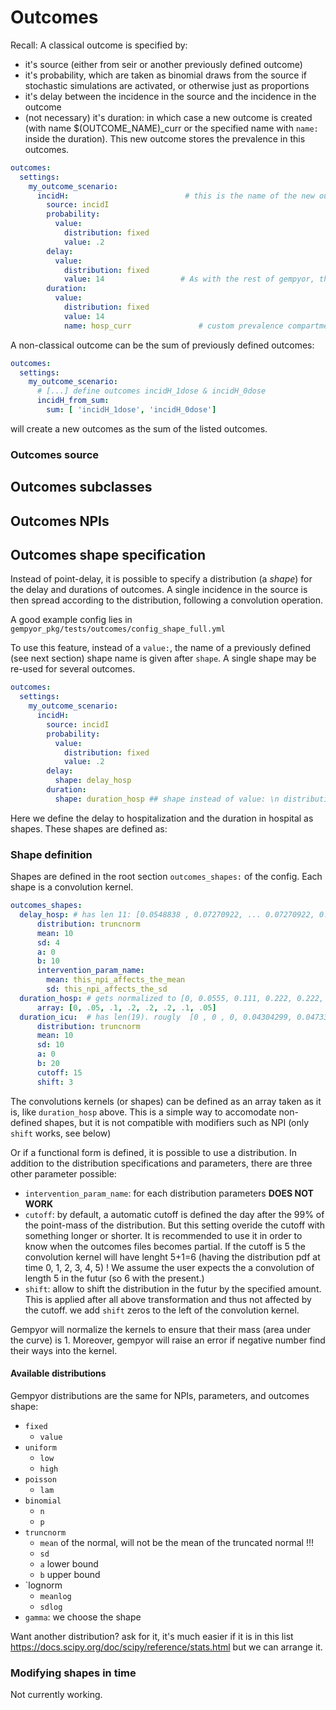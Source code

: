 # Outcomes

Recall: A classical outcome is specified by:
- it's source (either from seir or another previously defined outcome)
- it's probability, which are taken as binomial draws from the source if stochastic simulations are activated, or otherwise just as proportions
- it's delay between the incidence in the source and the incidence in the outcome
- (not necessary) it's duration: in which case a new outcome is created (with name $(OUTCOME_NAME)_curr or the specified name with `name:` inside the duration). This new outcome stores the prevalence in this outcomes.

```yaml
outcomes: 
  settings:
    my_outcome_scenario:
      incidH:                          # this is the name of the new outcome.
        source: incidI
        probability:
          value:
            distribution: fixed
            value: .2
        delay:
          value:
            distribution: fixed
            value: 14                 # As with the rest of gempyor, the unit is [days]
        duration:
          value:
            distribution: fixed
            value: 14
            name: hosp_curr               # custom prevalence compartment name goes here.
```

A non-classical outcome can be the sum of previously defined outcomes:
```yaml
outcomes: 
  settings:
    my_outcome_scenario:
      # [...] define outcomes incidH_1dose & incidH_0dose 
      incidH_from_sum:                                              
        sum: [ 'incidH_1dose', 'incidH_0dose']
```
will create a new outcomes as the sum of the listed outcomes.

### Outcomes source

## Outcomes subclasses


## Outcomes NPIs


## Outcomes shape specification
Instead of point-delay, it is possible to specify a distribution (a _shape_) for the delay and durations of outcomes. A single incidence in the source is then spread according to the distribution, following a convolution operation.

A good example config lies in `gempyor_pkg/tests/outcomes/config_shape_full.yml`

To use this feature, instead of a `value:`, the name of a previously defined (see next section) shape name is given after `shape`. A single shape may be re-used for several outcomes.
```yaml
outcomes: 
  settings:
    my_outcome_scenario:
      incidH:
        source: incidI
        probability:
          value:
            distribution: fixed
            value: .2
        delay:
          shape: delay_hosp
        duration:
          shape: duration_hosp ## shape instead of value: \n distribution: fixed, ...
```
Here we define the delay to hospitalization and the duration in hospital as shapes. These shapes are defined as:

### Shape definition
Shapes are defined in the root section `outcomes_shapes:` of the config. Each shape is a convolution kernel.
```yaml
outcomes_shapes:
  delay_hosp: # has len 11: [0.0548838 , 0.07270922, ... 0.07270922, 0.0548838 ]
      distribution: truncnorm
      mean: 10
      sd: 4
      a: 0
      b: 10
      intervention_param_name:
        mean: this_npi_affects_the_mean
        sd: this_npi_affects_the_sd
  duration_hosp: # gets normalized to [0, 0.0555, 0.111, 0.222, 0.222, 0.222, 0.111, 0.0555], see below
      array: [0, .05, .1, .2, .2, .2, .1, .05]
  duration_icu:  # has len(19). rougly  [0 , 0 , 0, 0.04304299, 0.04733261, 0.05153182, ..., 0.06784, 0.0655, 0.0626]
      distribution: truncnorm
      mean: 10
      sd: 10
      a: 0
      b: 20
      cutoff: 15
      shift: 3
```
The convolutions kernels (or shapes) can be defined as an array taken as it is, like `duration_hosp` above. This is a simple way to accomodate non-defined shapes, but it is not compatible with modifiers such as NPI (only `shift` works, see below)

Or if a functional form is defined, it is possible to use a distribution. In addition to the distribution specifications and parameters, there are three other parameter possible:
- `intervention_param_name`: for each distribution parameters **DOES NOT WORK**
- `cutoff`: by default, a automatic cutoff is defined the day after the 99% of the point-mass of the distribution. But this setting overide the cutoff with something longer or shorter. It is recommended to use it in order to know when the outcomes files becomes partial. If the cutoff is 5 the convolution kernel will have lenght 5+1=6 (having the distribution pdf at time 0, 1, 2, 3, 4, 5) ! We assume the user expects the a convolution of length 5 in the futur (so 6 with the present.)
- `shift`: allow to shift the distribution in the futur by the specified amount. This is applied after all above transformation and thus not affected by the cutoff. we add `shift` zeros to the left of the convolution kernel. 

Gempyor will normalize the kernels to ensure that their mass (area under the curve) is 1. Moreover, gempyor will raise an error if negative number find their ways into the kernel.

#### Available distributions
Gempyor distributions are the same for NPIs, parameters, and outcomes shape:
- `fixed`
    - `value`
- `uniform`
    - `low`
    - `high`
- `poisson`
    - `lam`
- `binomial`
    - `n`
    - `p`
- `truncnorm`
    - `mean` of the normal, will not be the mean of the truncated normal !!!
    - `sd`
    - `a` lower bound
    - `b` upper bound
- `lognorm
    - `meanlog`
    - `sdlog`
- `gamma`: we choose the shape 

Want another distribution?  ask for it, it's much easier if it is in this list https://docs.scipy.org/doc/scipy/reference/stats.html but we can arrange it. 


### Modifying shapes in time
Not currently working.
